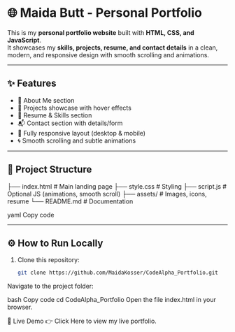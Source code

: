 # 🌐 Maida Butt - Personal Portfolio

This is my **personal portfolio website** built with **HTML, CSS, and JavaScript**.  
It showcases my **skills, projects, resume, and contact details** in a clean, modern, and responsive design with smooth scrolling and animations.  

---

## ✨ Features
- 📖 About Me section  
- 💼 Projects showcase with hover effects  
- 📝 Resume & Skills section  
- 📬 Contact section with details/form  
- 🎨 Fully responsive layout (desktop & mobile)  
- 🌀 Smooth scrolling and subtle animations  

---

## 📂 Project Structure
├── index.html # Main landing page
├── style.css # Styling
├── script.js # Optional JS (animations, smooth scroll)
├── assets/ # Images, icons, resume
└── README.md # Documentation

yaml
Copy code

---

## ⚙️ How to Run Locally
1. Clone this repository:
   ```bash
   git clone https://github.com/MaidaKosser/CodeAlpha_Portfolio.git
Navigate to the project folder:

bash
Copy code
cd CodeAlpha_Portfolio
Open the file index.html in your browser.

🚀 Live Demo
👉 Click Here to view my live portfolio.
